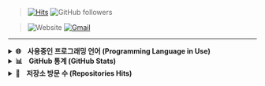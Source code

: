 > [![Hits](https://hits.seeyoufarm.com/api/count/incr/badge.svg?url=https%3A%2F%2Fgithub.com%2Fbanb3515&count_bg=%238A8A8A&title_bg=%230AD586&icon=iconify.svg&icon_color=%23FFFFFF&title=Hits&edge_flat=false)](https://github.com/banb3515)
![GitHub followers](https://img.shields.io/github/followers/banb3515?color=875E00&logo=github&style=for-the-badge)

> ![Website](https://img.shields.io/website?down_color=red&down_message=X&label=Website&logo=github&style=for-the-badge&up_color=green&up_message=O&url=https%3A%2F%2Fbanb3515.github.io)
[![Gmail](https://img.shields.io/badge/Gmail-d14836?style=for-the-badge&logo=Gmail&logoColor=white&link=mailto:banb3515@gmail.com)](mailto:banb3515@gmail.com)

---

<details>
  <summary><b>🌐ㅤ사용중인 프로그래밍 언어 (Programming Language in Use)</b></summary>
  <hr>
    <ul>
      <li>C++</li>
      <li>C#</li>
      <li>Java</li>
    </ul>
  <hr>
</details>

<details> 
  <summary><b>📊ㅤGitHub 통계 (GitHub Stats)</b></summary>
  <hr>
    <img src="https://github-readme-stats.vercel.app/api?username=banb3515&show_icons=true&theme=tokyonight&count_private=true" />
    <br>
    <img src="https://github-readme-stats.vercel.app/api/top-langs/?username=banb3515&theme=tokyonight" />
  <hr>
</details>

<details> 
  <summary><b>📁ㅤ저장소 방문 수 (Repositories Hits)</b></summary>
  <hr>
    <a href="https://github.com/banb3515/HeyMask"><img src="https://hits.seeyoufarm.com/api/count/incr/badge.svg?url=https%3A%2F%2Fgithub.com%2Fbanb3515%2FHeyMask&count_bg=%2364E900&title_bg=%233F4141&icon=linuxfoundation.svg&icon_color=%23FFFFFF&title=HeyMask&edge_flat=false"/></a>
    <a href="https://github.com/banb3515/HeyMaskViewer"><img src="https://hits.seeyoufarm.com/api/count/incr/badge.svg?url=https%3A%2F%2Fgithub.com%2Fbanb3515%2FHeyMaskViewer&count_bg=%2364E900&title_bg=%233F4141&icon=linuxfoundation.svg&icon_color=%23FFFFFF&title=HeyMaskViewer&edge_flat=false"/></a>
    <a href="https://github.com/banb3515/Hanyang-Kiosk"><img src="https://hits.seeyoufarm.com/api/count/incr/badge.svg?url=https%3A%2F%2Fgithub.com%2Fbanb3515%2FHanyang-Kiosk&count_bg=%2364E900&title_bg=%233F4141&icon=linuxfoundation.svg&icon_color=%23FFFFFF&title=Hanyang-Kiosk&edge_flat=false"/></a>
    <a href="https://github.com/banb3515/BanG-Dream-Tetris"><img src="https://hits.seeyoufarm.com/api/count/incr/badge.svg?url=https%3A%2F%2Fgithub.com%2Fbanb3515%2FBanG-Dream-Tetris&count_bg=%2364E900&title_bg=%233F4141&icon=linuxfoundation.svg&icon_color=%23FFFFFF&title=BanG-Dream-Tetris&edge_flat=false"/></a>
    <a href="https://github.com/banb3515/Genshin-Impact-Tasks"><img src="https://hits.seeyoufarm.com/api/count/incr/badge.svg?url=https%3A%2F%2Fgithub.com%2Fbanb3515%2FGenshin-Impact-Tasks&count_bg=%2364E900&title_bg=%233F4141&icon=linuxfoundation.svg&icon_color=%23FFFFFF&title=Genshin-Impact-Tasks&edge_flat=false"/></a>
    <a href="https://github.com/banb3515/Snowfall"><img src="https://hits.seeyoufarm.com/api/count/incr/badge.svg?url=https%3A%2F%2Fgithub.com%2Fbanb3515%2FSnowfall&count_bg=%2364E900&title_bg=%233F4141&icon=linuxfoundation.svg&icon_color=%23FFFFFF&title=Snowfall&edge_flat=false"/></a>
    <a href="https://github.com/banb3515/Hanyang-App"><img src="https://hits.seeyoufarm.com/api/count/incr/badge.svg?url=https%3A%2F%2Fgithub.com%2Fbanb3515%2FHanyang-App&count_bg=%2364E900&title_bg=%233F4141&icon=linuxfoundation.svg&icon_color=%23FFFFFF&title=Hanyang-App&edge_flat=false"/></a>
    <a href="https://github.com/banb3515/ToDoList"><img src="https://hits.seeyoufarm.com/api/count/incr/badge.svg?url=https%3A%2F%2Fgithub.com%2Fbanb3515%2FToDoList&count_bg=%2364E900&title_bg=%233F4141&icon=linuxfoundation.svg&icon_color=%23FFFFFF&title=ToDoList&edge_flat=false"/></a>
    <a href="https://github.com/banb3515/AvoidGame"><img src="https://hits.seeyoufarm.com/api/count/incr/badge.svg?url=https%3A%2F%2Fgithub.com%2Fbanb3515%2FAvoidGame&count_bg=%2364E900&title_bg=%233F4141&icon=linuxfoundation.svg&icon_color=%23FFFFFF&title=AvoidGame&edge_flat=false"/></a>
  <hr>
</details>
